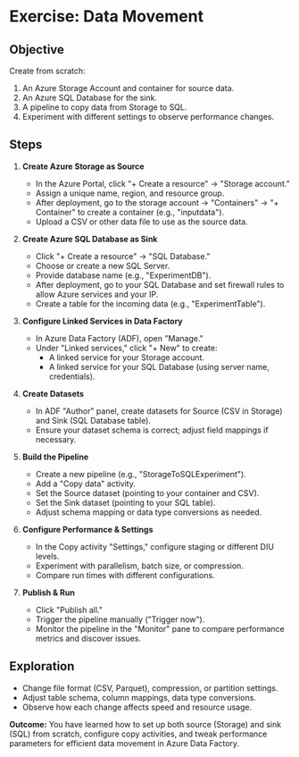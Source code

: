 # Exercise: Data Movement

## Objective
Create from scratch:
1. An Azure Storage Account and container for source data.  
2. An Azure SQL Database for the sink.  
3. A pipeline to copy data from Storage to SQL.  
4. Experiment with different settings to observe performance changes.

## Steps

1. **Create Azure Storage as Source**  
   - In the Azure Portal, click "+ Create a resource" → "Storage account."  
   - Assign a unique name, region, and resource group.  
   - After deployment, go to the storage account → "Containers" → "+ Container" to create a container (e.g., "inputdata").  
   - Upload a CSV or other data file to use as the source data.

2. **Create Azure SQL Database as Sink**  
   - Click "+ Create a resource" → "SQL Database."  
   - Choose or create a new SQL Server.  
   - Provide database name (e.g., "ExperimentDB").  
   - After deployment, go to your SQL Database and set firewall rules to allow Azure services and your IP.  
   - Create a table for the incoming data (e.g., "ExperimentTable").

3. **Configure Linked Services in Data Factory**  
   - In Azure Data Factory (ADF), open "Manage."  
   - Under "Linked services," click "+ New" to create:  
     - A linked service for your Storage account.  
     - A linked service for your SQL Database (using server name, credentials).

4. **Create Datasets**  
   - In ADF "Author" panel, create datasets for Source (CSV in Storage) and Sink (SQL Database table).  
   - Ensure your dataset schema is correct; adjust field mappings if necessary.

5. **Build the Pipeline**  
   - Create a new pipeline (e.g., "StorageToSQLExperiment").  
   - Add a "Copy data" activity.  
   - Set the Source dataset (pointing to your container and CSV).  
   - Set the Sink dataset (pointing to your SQL table).  
   - Adjust schema mapping or data type conversions as needed.

6. **Configure Performance & Settings**  
   - In the Copy activity "Settings," configure staging or different DIU levels.  
   - Experiment with parallelism, batch size, or compression.  
   - Compare run times with different configurations.

7. **Publish & Run**  
   - Click "Publish all."  
   - Trigger the pipeline manually ("Trigger now").  
   - Monitor the pipeline in the "Monitor" pane to compare performance metrics and discover issues.

## Exploration
- Change file format (CSV, Parquet), compression, or partition settings.  
- Adjust table schema, column mappings, data type conversions.  
- Observe how each change affects speed and resource usage.  

**Outcome:** You have learned how to set up both source (Storage) and sink (SQL) from scratch, configure copy activities, and tweak performance parameters for efficient data movement in Azure Data Factory.